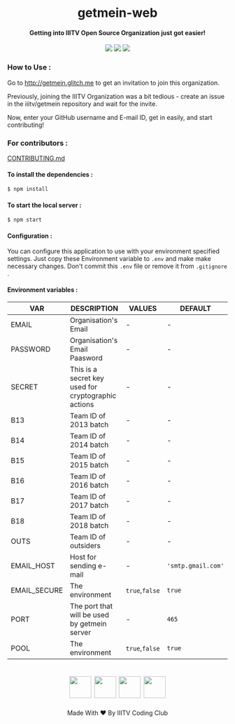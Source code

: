 <h1 align='center'>getmein-web</h1>
<h4 align ='center'>Getting into IIITV Open Source Organization just got easier!</h4>

<p align='center'>
<a href="https://travis-ci.com/iiitv/getmein-web"><img src="https://img.shields.io/travis/com/iiitv/getmein-web.svg?style=for-the-badge"></a>
<a href="https://github.com/iiitv/getmein-web/issues"><img src="https://img.shields.io/github/issues/iiitv/getmein-web.svg?style=for-the-badge"></a>
<a href="https://github.com/iiitv/getmein-web/blob/master/LICENSE"><img src="https://img.shields.io/github/license/iiitv/getmein-web.svg?style=for-the-badge"></a>
</p>

### How to Use :

Go to http://getmein.glitch.me to get an invitation to join this organization.

Previously, joining the IIITV Organization was a bit tedious - create an issue in the iiitv/getmein repository and wait for the invite.

Now, enter your GitHub username and E-mail ID, get in easily, and start contributing!

### For contributors :

[CONTRIBUTING.md](https://github.com/iiitv/getmein-web/blob/master/CONTRIBUTING.md)

#### To install the dependencies :

```sh
$ npm install
```

#### To start the local server :

```sh
$ npm start
```

#### Configuration :

You can configure this application to use with your environment specified settings. Just copy these Environment variable to `.env` and make make necessary changes.
Don't commit this `.env` file or remove it from `.gitignore` .

#### Environment variables :

| VAR                | DESCRIPTION                                  | VALUES             | DEFAULT              |
|--------------------|----------------------------------------------|--------------------|----------------------|
| EMAIL              | Organisation's Email                         | -                  |  -                   |
| PASSWORD           | Organisation's Email Paasword                | -                  |  -                   |
| SECRET             | This is a secret key used for cryptographic actions| -                  |  -                   |
| B13                | Team ID of 2013 batch                        | -                  |  -                   |
| B14                | Team ID of 2014 batch                        | -                  |  -                   |
| B15                | Team ID of 2015 batch                        | -                  |  -                   |
| B16                | Team ID of 2016 batch                        | -                  |  -                   |
| B17                | Team ID of 2017 batch                        | -                  |  -                   |
| B18                | Team ID of 2018 batch                        | -                  |  -                   |
| OUTS               | Team ID of outsiders                         | -                  |  -                   |
| EMAIL_HOST         | Host for sending e-mail                      |      -             | `'smtp.gmail.com'`   |
| EMAIL_SECURE       | The environment                              | `true`,`false`     |  `true`              |
| PORT               | The port that will be used by getmein server |      -             |  `465`               |
| POOL               | The environment                              | `true`,`false`     |  `true`              |

<h1 align='center'>
<a href="https://www.facebook.com/iiitvcc/"><img width="50px" src="https://image.flaticon.com/icons/svg/124/124010.svg"></a>
<a href="https://www.linkedin.com/company/iiitvcc/"><img width="50px" src="https://image.flaticon.com/icons/svg/124/124011.svg"></a>
<a href="https://twitter.com/iiitvcc/"><img width="50px" src="https://image.flaticon.com/icons/svg/124/124021.svg"></a>
<a href="mailto:codingclub@iiitvadodara.ac.in"><img width="50px" src="https://cdn2.iconfinder.com/data/icons/social-icons-color/512/gmail-512.png"></a>
</h1>
<p align='center'>Made With ❤ By IIITV Coding Club</p>
